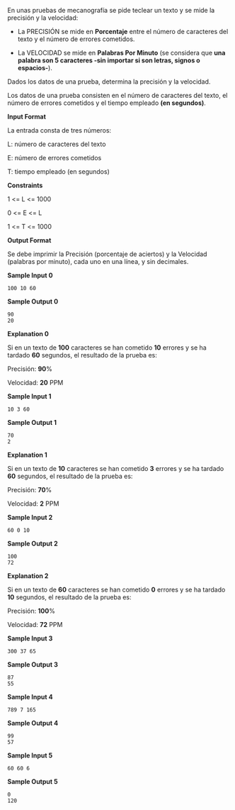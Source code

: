 En unas pruebas de mecanografía se pide teclear un texto y se mide la
precisión y la velocidad:

  - La PRECISIÓN se mide en **Porcentaje** entre el número de caracteres
    del texto y el número de errores cometidos.

  - La VELOCIDAD se mide en **Palabras Por Minuto** (se considera que
    **una palabra son 5 caracteres -sin importar si son letras, signos o
    espacios-**).

Dados los datos de una prueba, determina la precisión y la velocidad.

Los datos de una prueba consisten en el número de caracteres del texto,
el número de errores cometidos y el tiempo empleado **(en segundos)**.

**Input Format**

La entrada consta de tres números:

L: número de caracteres del texto

E: número de errores cometidos

T: tiempo empleado (en segundos)

**Constraints**

1 \<= L \<= 1000

0 \<= E \<= L

1 \<= T \<= 1000

**Output Format**

Se debe imprimir la Precisión (porcentaje de aciertos) y la Velocidad
(palabras por minuto), cada uno en una línea, y sin decimales.

**Sample Input 0**

    100 10 60

**Sample Output 0**

    90
    20

**Explanation 0**

Si en un texto de **100** caracteres se han cometido **10** errores y se
ha tardado **60** segundos, el resultado de la prueba es:

Precisión: **90**%

Velocidad: **20** PPM

**Sample Input 1**

    10 3 60

**Sample Output 1**

    70
    2

**Explanation 1**

Si en un texto de **10** caracteres se han cometido **3** errores y se
ha tardado **60** segundos, el resultado de la prueba es:

Precisión: **70**%

Velocidad: **2** PPM

**Sample Input 2**

    60 0 10

**Sample Output 2**

    100
    72

**Explanation 2**

Si en un texto de **60** caracteres se han cometido **0** errores y se
ha tardado **10** segundos, el resultado de la prueba es:

Precisión: **100**%

Velocidad: **72** PPM

**Sample Input 3**

    300 37 65

**Sample Output 3**

    87
    55

**Sample Input 4**

    789 7 165

**Sample Output 4**

    99
    57

**Sample Input 5**

    60 60 6

**Sample Output 5**

    0
    120
